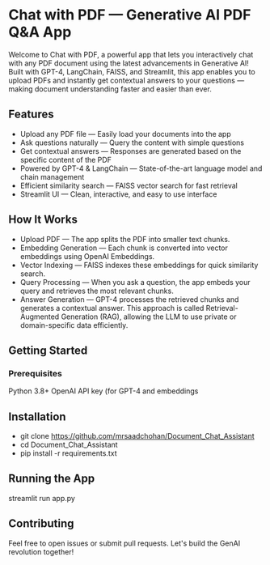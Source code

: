 # Chat with PDF — Generative AI PDF Q&A App
Welcome to Chat with PDF, a powerful app that lets you interactively chat with any PDF document using the latest advancements in Generative AI! Built with GPT-4, LangChain, FAISS, and Streamlit, this app enables you to upload PDFs and instantly get contextual answers to your questions — making document understanding faster and easier than ever.

## Features
- Upload any PDF file — Easily load your documents into the app
- Ask questions naturally — Query the content with simple questions
- Get contextual answers — Responses are generated based on the specific content of the PDF
- Powered by GPT-4 & LangChain — State-of-the-art language model and chain management
- Efficient similarity search — FAISS vector search for fast retrieval
- Streamlit UI — Clean, interactive, and easy to use interface


## How It Works
- Upload PDF — The app splits the PDF into smaller text chunks.
- Embedding Generation — Each chunk is converted into vector embeddings using OpenAI Embeddings.
- Vector Indexing — FAISS indexes these embeddings for quick similarity search.
- Query Processing — When you ask a question, the app embeds your query and retrieves the most relevant chunks.
- Answer Generation — GPT-4 processes the retrieved chunks and generates a contextual answer.
  This approach is called Retrieval-Augmented Generation (RAG), allowing the LLM to use private or domain-specific data efficiently.


## Getting Started
### Prerequisites
Python 3.8+
OpenAI API key (for GPT-4 and embeddings

## Installation
- git clone https://github.com/mrsaadchohan/Document_Chat_Assistant
- cd Document_Chat_Assistant
- pip install -r requirements.txt

## Running the App
streamlit run app.py

## Contributing
Feel free to open issues or submit pull requests. Let's build the GenAI revolution together!

